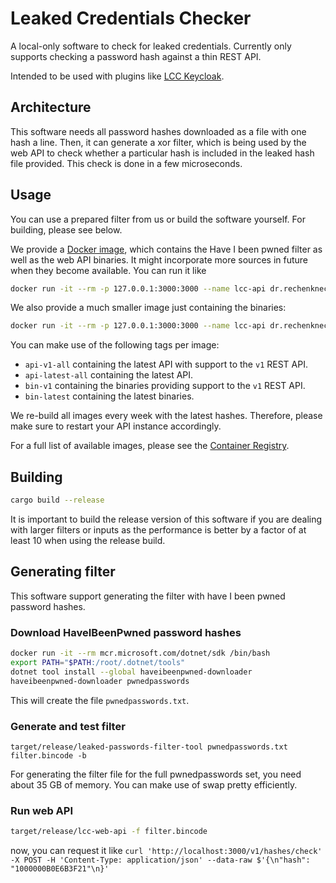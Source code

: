 # Leaked Credentials Checker

A local-only software to check for leaked credentials. Currently only supports checking a password hash against a thin REST API.

Intended to be used with plugins like [LCC Keycloak](https://rechenknecht.net/mixxplorer/lcc/lcc-keycloak).

## Architecture

This software needs all password hashes downloaded as a file with one hash a line. Then, it can generate a xor filter, which is being used by the web API to check whether a particular hash is included in the leaked hash file provided. This check is done in a few microseconds.

## Usage

You can use a prepared filter from us or build the software yourself. For building, please see below.

We provide a [Docker image](./Dockerfile_filter), which contains the Have I been pwned filter as well as the web API binaries. It might incorporate more sources in future when they become available. You can run it like

```bash
docker run -it --rm -p 127.0.0.1:3000:3000 --name lcc-api dr.rechenknecht.net/mixxplorer/lcc/lcc:api-latest-all
```

We also provide a much smaller image just containing the binaries:

```bash
docker run -it --rm -p 127.0.0.1:3000:3000 --name lcc-api dr.rechenknecht.net/mixxplorer/lcc/lcc:bin-latest
```

You can make use of the following tags per image:

* `api-v1-all` containing the latest API with support to the `v1` REST API.
* `api-latest-all` containing the latest API.
* `bin-v1` containing the binaries providing support to the `v1` REST API.
* `bin-latest` containing the latest binaries.

We re-build all images every week with the latest hashes. Therefore, please make sure to restart your API instance accordingly.

For a full list of available images, please see the [Container Registry](https://rechenknecht.net/mixxplorer/lcc/lcc/container_registry).

## Building

```bash
cargo build --release
```

It is important to build the release version of this software if you are dealing with larger filters or inputs as the performance is better by a factor of at least 10 when using the release build.

## Generating filter

This software support generating the filter with have I been pwned password hashes.

### Download HaveIBeenPwned password hashes

```bash
docker run -it --rm mcr.microsoft.com/dotnet/sdk /bin/bash
export PATH="$PATH:/root/.dotnet/tools"
dotnet tool install --global haveibeenpwned-downloader
haveibeenpwned-downloader pwnedpasswords
```

This will create the file `pwnedpasswords.txt`.

### Generate and test filter

`target/release/leaked-passwords-filter-tool pwnedpasswords.txt filter.bincode -b`

For generating the filter file for the full pwnedpasswords set, you need about 35 GB of memory. You can make use of swap pretty efficiently.

### Run web API

```bash
target/release/lcc-web-api -f filter.bincode
```

now, you can request it like `curl 'http://localhost:3000/v1/hashes/check' -X POST -H 'Content-Type: application/json' --data-raw $'{\n"hash": "1000000B0E6B3F21"\n}'`
